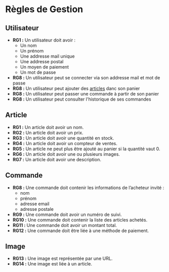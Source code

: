 # Règles de Gestion

## Utilisateur 
- **RG1 :** Un utilisateur doit avoir : 
    - Un nom
    - Un prénom
    - Une addresse mail unique
    - Une addresse postal
    - Un moyen de paiement
    - Un mot de passe 
- **RG8 :** Un utilisateur peut se connecter via son addresse mail et mot de passe
- **RG8 :** Un utilisateur peut ajouter des [articles](#article) danc son panier
- **RG8 :** Un utilisateur peut passer une commande à partir de son panier
- **RG8 :** Un utilisateur peut consulter l'historique de ses commandes

## Article
- **RG1 :** Un article doit avoir un nom.
- **RG2 :** Un article doit avoir un prix.
- **RG3 :** Un article doit avoir une quantité en stock.
- **RG4 :** Un article doit avoir un compteur de ventes.
- **RG5 :** Un article ne peut plus être ajouté au panier si la quantité vaut 0.
- **RG6 :** Un article doit avoir une ou plusieurs images.
- **RG7 :** Un article doit avoir une description.

## Commande
- **RG8 :** Une commande doit contenir les informations de l’acheteur invité :
    - nom
    - prénom
    - adresse email
    - adresse postale
- **RG9 :** Une commande doit avoir un numéro de suivi.
- **RG10 :** Une commande doit contenir la liste des articles achetés.
- **RG11 :** Une commande doit avoir un montant total.
- **RG12 :** Une commande doit être liée à une méthode de paiement.

## Image
- **RG13 :** Une image est représentée par une URL.
- **RG14 :** Une image est liée à un article.
